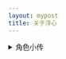 ```yaml
---
layout: mypost
title: 关于浮心
---
```



<details> 
    <summary>角色小传</summary>

    **设定**：缺乏睡眠的少女，通过随身听里的奇异音乐让自己保持精神。  

    **爱好**：未解之谜、边缘科学  

    **专长**：资料搜集、单片机设计  
    
    **代表物**：经特殊技术改造的索尼MW-MS70D网络随身听，其中播放的音乐似乎有助于集中注意力。  
</details>
